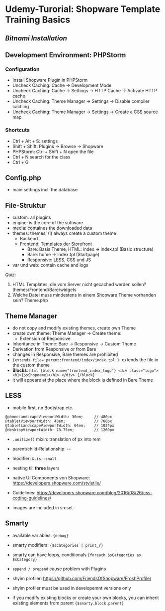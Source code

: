 # Udemy-Turorial: Shopware Template Training Basics
## _Bitnami Installation_

## Development Environment: PHPStorm

### Configuration
- Install Shopware Plugin in PHPStorm
- Uncheck Caching: Cache -> Development Mode
- Uncheck Caching: Cache -> Settings -> HTTP Cache -> Activate HTTP cache
- Uncheck Caching: Theme Manager -> Settings -> Disable compiler caching
- Uncheck Caching: Theme Manager -> Settings -> Create a CSS source map


### Shortcuts
- Ctrl + Alt + S: settings
- Shift + Shift: Plugins -> Browse -> Shopware
- PHPStorm: Ctrl + Shift + N open the file
- Ctrl + N search for the class
- Ctrl + G

## Config.php
- main settings incl. the database

## File-Struktur
- custom: all plugins
- engine: is the core of the software
- media: containes the downloaded data
- themes: themes, (!) always create a custom theme
   - Backend
   - Frontend: Templates der Storefront
      - Bare: Basis Theme, HTML: index -> index.tpl (Basic structure)
      - Bare: home -> index.tpl (Startpage)
      - Responsive: LESS, CSS und JS
- var und web: contain cache and logs

_Quiz_:
1. HTML Templates, die vom Server nicht gecached werden sollen? themes/Frontend/Bare/widgets
2. Welche Datei muss mindestens in einem Shopware Theme vorhanden sein?
Theme.php

## Theme Manager
- do not copy and modify existing themes, create own Theme
- create own theme: Theme Manager -> Create theme:
    - Extension of Responsive
- Inheritance in Theme: Bare -> Responsive -> Custom Theme
- Derivation from Responsive or from Bare
- changes in Responsive, Bare themes are prohibited
- `{extends file='parent:frontend/index/index.tpl'}`: extends the file in the custom theme
- __Blocks__:
       ```html
       {block name="frontend_index_logo"}
            <div class="logo">
                <h1>{$sShopname}</h1>
            </div>
        {/block}
        ```
- it will appeare at the place where the block is defined in Bare Theme

## LESS
- mobile first, no Bootstrap etc.

```less
@phoneLandscapeViewportWidth: 30em;     // 480px
@tabletViewportWidth: 48em;             // 768px
@tabletLandscapeViewportWidth: 64em;    // 1024px
@desktopViewportWidth: 78.75em;         // 1260px
```

- `.unitize()` mixin: translation of px into rem
- parent/child-Relationship: --
- modifier: `&.is--small`
- nesting till __three__ layers
- native UI Components von Shopware: https://developers.shopware.com/styletile/
- Guidelines: https://developers.shopware.com/blog/2016/08/26/css-coding-guidelines/

- images are included in srcset

## Smarty
- available variables: `{debug}`
- smarty modifiers: `{$sCategories | print_r}`
- smarty can have loops, conditionals `{foreach $sCategories as $sCategory}`
- `append / prepend` cause problem with Plugins

- shyim profiler: https://github.com/FriendsOfShopware/FroshProfiler
- shyim profiler must be used in developemnt versions only

- if you modify existing blocks or create your own blocks, you can inherit existing elements from parent `{$smarty.block.parent}`
